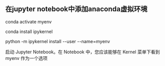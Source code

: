 ## 在jupyter notebook中添加anaconda虚拟环境

conda activate myenv

conda install ipykernel

python -m ipykernel install --user --name=myenv

启动 Jupyter Notebook。在 Notebook 中，您应该能够在 Kernel 菜单下看到 myenv 作为一个选项
